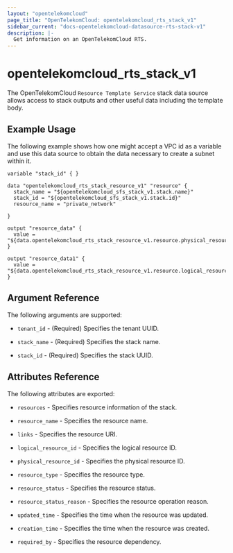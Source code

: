 ```yaml
---
layout: "opentelekomcloud"
page_title: "OpenTelekomCloud: opentelekomcloud_rts_stack_v1"
sidebar_current: "docs-opentelekomcloud-datasource-rts-stack-v1"
description: |-
  Get information on an OpenTelekomCloud RTS.
---
```


# opentelekomcloud_rts_stack_v1

The OpenTelekomCloud `Resource Template Service` stack data source allows access to stack outputs and other useful data including the template body.

## Example Usage

The following example shows how one might accept a VPC id as a variable and use this data source to obtain the data necessary to create a subnet within it.

```hcl
variable "stack_id" { }

data "opentelekomcloud_rts_stack_resource_v1" "resource" {
  stack_name = "${opentelekomcloud_sfs_stack_v1.stack.name}"
  stack_id = "${opentelekomcloud_sfs_stack_v1.stack.id}"
  resource_name = "private_network"
  
}

output "resource_data" {
  value = "${data.opentelekomcloud_rts_stack_resource_v1.resource.physical_resource_id}"
}

output "resource_data1" {
  value = "${data.opentelekomcloud_rts_stack_resource_v1.resource.logical_resource_id}"
}
```

## Argument Reference
The following arguments are supported:

* `tenant_id` - (Required) Specifies the tenant UUID.

* `stack_name` - (Required) Specifies the stack name.

* `stack_id` - (Required) Specifies the stack UUID.


## Attributes Reference

The following attributes are exported:

* `resources` - Specifies resource information of the stack.

* `resource_name` - Specifies the resource name.

* `links` - Specifies the resource URI.

* `logical_resource_id` - Specifies the logical resource ID.

* `physical_resource_id` - Specifies the physical resource ID.

* `resource_type` - Specifies the resource type.

* `resource_status` - Specifies the resource status.

* `resource_status_reason` - Specifies the resource operation reason.
 
* `updated_time` - Specifies the time when the resource was updated.

* `creation_time` - Specifies the time when the resource was created.
 
* `required_by` - Specifies the resource dependency.



